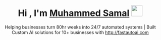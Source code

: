 <h1 align="center">Hi , I'm <a href="https://muhammedsamal.me">Muhammed Samal</a> <img src="https://media.giphy.com/media/hvRJCLFzcasrR4ia7z/giphy.gif" width="35"></h1>

<p align="center">Helping businesses turn 80hr weeks into 24/7 automated systems | Built Custom AI solutions for 10+ businesses with <a href="https://fastautoai.com">http://fastautoai.com</a></p>

